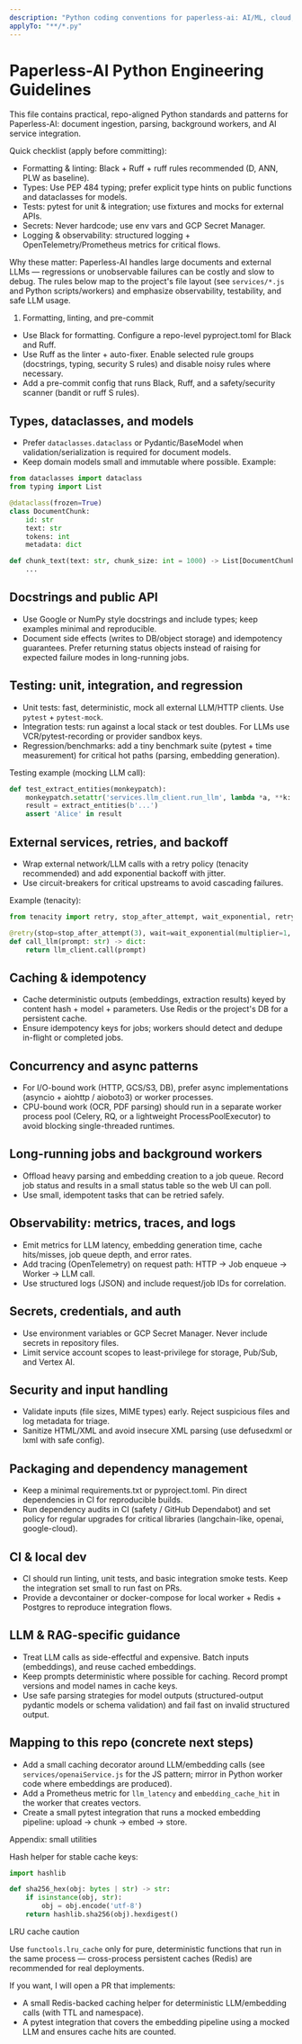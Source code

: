 ```yaml
---
description: "Python coding conventions for paperless-ai: AI/ML, cloud, and document automation"
applyTo: "**/*.py"
---
```


# Paperless-AI Python Engineering Guidelines

This file contains practical, repo-aligned Python standards and patterns for Paperless-AI: document ingestion, parsing, background workers, and AI service integration.

Quick checklist (apply before committing):

- Formatting & linting: Black + Ruff + ruff rules recommended (D, ANN, PLW as baseline).
- Types: Use PEP 484 typing; prefer explicit type hints on public functions and dataclasses for models.
- Tests: pytest for unit & integration; use fixtures and mocks for external APIs.
- Secrets: Never hardcode; use env vars and GCP Secret Manager.
- Logging & observability: structured logging + OpenTelemetry/Prometheus metrics for critical flows.

Why these matter: Paperless-AI handles large documents and external LLMs — regressions or unobservable failures can be costly and slow to debug. The rules below map to the project's file layout (see `services/*.js` and Python scripts/workers) and emphasize observability, testability, and safe LLM usage.

1. Formatting, linting, and pre-commit

- Use Black for formatting. Configure a repo-level pyproject.toml for Black and Ruff.
- Use Ruff as the linter + auto-fixer. Enable selected rule groups (docstrings, typing, security S rules) and disable noisy rules where necessary.
- Add a pre-commit config that runs Black, Ruff, and a safety/security scanner (bandit or ruff S rules).

## Types, dataclasses, and models

- Prefer `dataclasses.dataclass` or Pydantic/BaseModel when validation/serialization is required for document models.
- Keep domain models small and immutable where possible. Example:

```python
from dataclasses import dataclass
from typing import List

@dataclass(frozen=True)
class DocumentChunk:
    id: str
    text: str
    tokens: int
    metadata: dict

def chunk_text(text: str, chunk_size: int = 1000) -> List[DocumentChunk]:
    ...
```

## Docstrings and public API

- Use Google or NumPy style docstrings and include types; keep examples minimal and reproducible.
- Document side effects (writes to DB/object storage) and idempotency guarantees. Prefer returning status objects instead of raising for expected failure modes in long-running jobs.

## Testing: unit, integration, and regression

- Unit tests: fast, deterministic, mock all external LLM/HTTP clients. Use `pytest` + `pytest-mock`.
- Integration tests: run against a local stack or test doubles. For LLMs use VCR/pytest-recording or provider sandbox keys.
- Regression/benchmarks: add a tiny benchmark suite (pytest + time measurement) for critical hot paths (parsing, embedding generation).

Testing example (mocking LLM call):

```python
def test_extract_entities(monkeypatch):
    monkeypatch.setattr('services.llm_client.run_llm', lambda *a, **k: {'text':'Alice'})
    result = extract_entities(b'...')
    assert 'Alice' in result
```

## External services, retries, and backoff

- Wrap external network/LLM calls with a retry policy (tenacity recommended) and add exponential backoff with jitter.
- Use circuit-breakers for critical upstreams to avoid cascading failures.

Example (tenacity):

```python
from tenacity import retry, stop_after_attempt, wait_exponential, retry_if_exception_type

@retry(stop=stop_after_attempt(3), wait=wait_exponential(multiplier=1, min=1, max=10))
def call_llm(prompt: str) -> dict:
    return llm_client.call(prompt)
```

## Caching & idempotency

- Cache deterministic outputs (embeddings, extraction results) keyed by content hash + model + parameters. Use Redis or the project's DB for a persistent cache.
- Ensure idempotency keys for jobs; workers should detect and dedupe in-flight or completed jobs.

## Concurrency and async patterns

- For I/O-bound work (HTTP, GCS/S3, DB), prefer async implementations (asyncio + aiohttp / aioboto3) or worker processes.
- CPU-bound work (OCR, PDF parsing) should run in a separate worker process pool (Celery, RQ, or a lightweight ProcessPoolExecutor) to avoid blocking single-threaded runtimes.

## Long-running jobs and background workers

- Offload heavy parsing and embedding creation to a job queue. Record job status and results in a small status table so the web UI can poll.
- Use small, idempotent tasks that can be retried safely.

## Observability: metrics, traces, and logs

- Emit metrics for LLM latency, embedding generation time, cache hits/misses, job queue depth, and error rates.
- Add tracing (OpenTelemetry) on request path: HTTP -> Job enqueue -> Worker -> LLM call.
- Use structured logs (JSON) and include request/job IDs for correlation.

## Secrets, credentials, and auth

- Use environment variables or GCP Secret Manager. Never include secrets in repository files.
- Limit service account scopes to least-privilege for storage, Pub/Sub, and Vertex AI.

## Security and input handling

- Validate inputs (file sizes, MIME types) early. Reject suspicious files and log metadata for triage.
- Sanitize HTML/XML and avoid insecure XML parsing (use defusedxml or lxml with safe config).

## Packaging and dependency management

- Keep a minimal requirements.txt or pyproject.toml. Pin direct dependencies in CI for reproducible builds.
- Run dependency audits in CI (safety / GitHub Dependabot) and set policy for regular upgrades for critical libraries (langchain-like, openai, google-cloud).

## CI & local dev

- CI should run linting, unit tests, and basic integration smoke tests. Keep the integration set small to run fast on PRs.
- Provide a devcontainer or docker-compose for local worker + Redis + Postgres to reproduce integration flows.

## LLM & RAG-specific guidance

- Treat LLM calls as side-effectful and expensive. Batch inputs (embeddings), and reuse cached embeddings.
- Keep prompts deterministic where possible for caching. Record prompt versions and model names in cache keys.
- Use safe parsing strategies for model outputs (structured-output pydantic models or schema validation) and fail fast on invalid structured output.

## Mapping to this repo (concrete next steps)

- Add a small caching decorator around LLM/embedding calls (see `services/openaiService.js` for the JS pattern; mirror in Python worker code where embeddings are produced).
- Add a Prometheus metric for `llm_latency` and `embedding_cache_hit` in the worker that creates vectors.
- Create a small pytest integration that runs a mocked embedding pipeline: upload -> chunk -> embed -> store.

Appendix: small utilities

Hash helper for stable cache keys:

```python
import hashlib

def sha256_hex(obj: bytes | str) -> str:
    if isinstance(obj, str):
        obj = obj.encode('utf-8')
    return hashlib.sha256(obj).hexdigest()
```

LRU cache caution

Use `functools.lru_cache` only for pure, deterministic functions that run in the same process — cross-process persistent caches (Redis) are recommended for real deployments.

If you want, I will open a PR that implements:

- A small Redis-backed caching helper for deterministic LLM/embedding calls (with TTL and namespace).
- A pytest integration that covers the embedding pipeline using a mocked LLM and ensures cache hits are counted.
